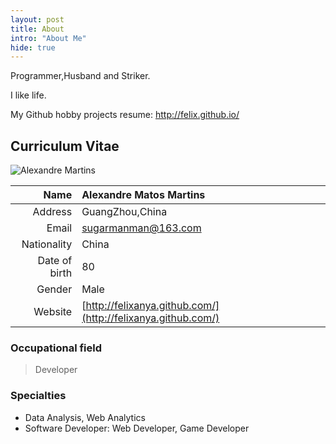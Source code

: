 ```yaml
---
layout: post
title: About
intro: "About Me"
hide: true
---
```


Programmer,Husband and Striker.

I like life.

My Github hobby projects resume: http://felix.github.io/


<link rel="stylesheet" href="/css/cv.css" type="text/css" media="screen, projection" />

## Curriculum Vitae

![Alexandre Martins](http://felixanya.github.com/img/felix.png)

| Name           | **Alexandre Matos Martins**
|---------------:|:---------------------------
| Address        | GuangZhou,China
| Email          | sugarmanman@163.com
| Nationality    | China
| Date of birth  | 80
| Gender         | Male
| Website   		 | [http://felixanya.github.com/](http://felixanya.github.com/)

### Occupational field

> Developer

### Specialties
- Data Analysis, Web Analytics 
- Software Developer: Web Developer, Game Developer


<script>

$(function () {
  $('.toc').hide();
});

</script>